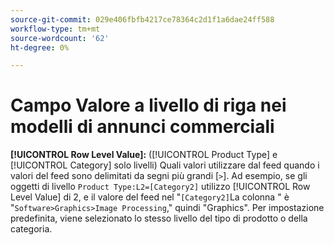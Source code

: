 ```yaml
---
source-git-commit: 029e406fbfb4217ce78364c2d1f1a6dae24ff588
workflow-type: tm+mt
source-wordcount: '62'
ht-degree: 0%

---
```

# Campo Valore a livello di riga nei modelli di annunci commerciali

**[!UICONTROL Row Level Value]:** ([!UICONTROL Product Type] e [!UICONTROL Category] solo livelli) Quali valori utilizzare dal feed quando i valori del feed sono delimitati da segni più grandi [`>`]. Ad esempio, se gli oggetti di livello `Product Type:L2=[Category2]` utilizzo [!UICONTROL Row Level Value] di 2, e il valore del feed nel &quot;`[Category2]`La colonna &quot; è &quot;`Software>Graphics>Image Processing`,&quot; quindi &quot;Graphics&quot;. Per impostazione predefinita, viene selezionato lo stesso livello del tipo di prodotto o della categoria.
